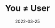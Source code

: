 ---
date: 2022-03-25
permalink: false
publisher: nngroup
tags:
  - videos
  - usability
  - user-experience
target_url: https://www.youtube.com/watch?v=-pTc6W1kJOU
title: You ≠ User
---